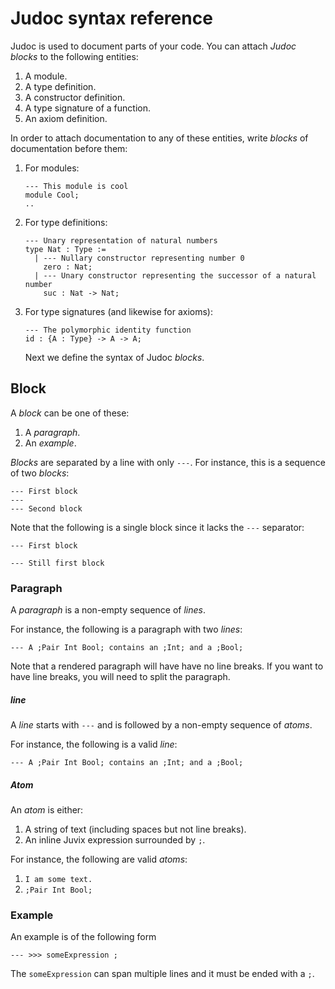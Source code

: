 # Judoc syntax reference
Judoc is used to document parts of your code. You can attach *Judoc
blocks* to the following entities:

1. A module.
2. A type definition.
3. A constructor definition.
4. A type signature of a function.
5. An axiom definition.

In order to attach documentation to any of these entities, write *blocks* of
documentation before them:

1. For modules:
   ```
   --- This module is cool
   module Cool;
   ..
   ```
2. For type definitions:
   ```
   --- Unary representation of natural numbers
   type Nat : Type :=
     | --- Nullary constructor representing number 0
       zero : Nat;
     | --- Unary constructor representing the successor of a natural number
       suc : Nat -> Nat;
   ```
3. For type signatures (and likewise for axioms):
   ```
   --- The polymorphic identity function
   id : {A : Type} -> A -> A;
   ```
   
   Next we define the syntax of Judoc *blocks*.

## Block

A *block* can be one of these:
1. A *paragraph*.
2. An *example*.

*Blocks* are separated by a line with only `---`.
For instance, this is a sequence of two *blocks*:
```
--- First block
---
--- Second block
```

Note that the following is a single block since it lacks the `---` separator:
```
--- First block

--- Still first block
```

### Paragraph
A *paragraph* is a non-empty sequence of *lines*.

For instance, the following is a paragraph with two *lines*:
```
--- A ;Pair Int Bool; contains an ;Int; and a ;Bool;
```

Note that a rendered paragraph will have have no line breaks. If you want to
have line breaks, you will need to split the paragraph.

##### line
A *line* starts with `---` and is followed by a non-empty sequence of
*atoms*.

For instance, the following is a valid *line*:
```
--- A ;Pair Int Bool; contains an ;Int; and a ;Bool;
```

##### Atom
An *atom* is either:
1. A string of text (including spaces but not line breaks).
2. An inline Juvix expression surrounded by `;`.

For instance, the following are valid *atoms*:
1. `I am some text.`
2. `;Pair Int Bool;`

### Example
An example is of the following form
```
--- >>> someExpression ;
```
The `someExpression` can span multiple lines and it must be ended with a `;`.
